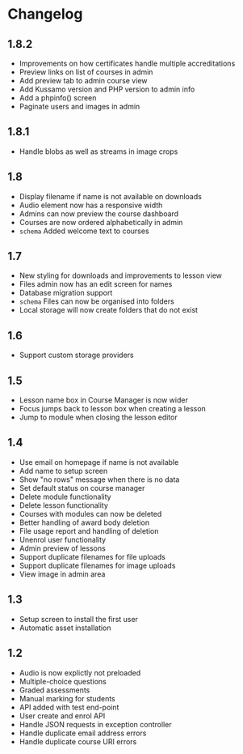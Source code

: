 Changelog
=========

1.8.2
-----
* Improvements on how certificates handle multiple accreditations
* Preview links on list of courses in admin
* Add preview tab to admin course view
* Add Kussamo version and PHP version to admin info
* Add a phpinfo() screen
* Paginate users and images in admin

1.8.1
-----
* Handle blobs as well as streams in image crops

1.8
---
* Display filename if name is not available on downloads
* Audio element now has a responsive width
* Admins can now preview the course dashboard
* Courses are now ordered alphabetically in admin
* `schema` Added welcome text to courses

1.7
---
* New styling for downloads and improvements to lesson view
* Files admin now has an edit screen for names
* Database migration support
* `schema` Files can now be organised into folders
* Local storage will now create folders that do not exist

1.6
---
* Support custom storage providers

1.5
---
* Lesson name box in Course Manager is now wider
* Focus jumps back to lesson box when creating a lesson
* Jump to module when closing the lesson editor

1.4
---
* Use email on homepage if name is not available
* Add name to setup screen
* Show "no rows" message when there is no data
* Set default status on course manager
* Delete module functionality
* Delete lesson functionality
* Courses with modules can now be deleted
* Better handling of award body deletion
* File usage report and handling of deletion
* Unenrol user functionality
* Admin preview of lessons
* Support duplicate filenames for file uploads
* Support duplicate filenames for image uploads
* View image in admin area

1.3
---
* Setup screen to install the first user
* Automatic asset installation

1.2
---

* Audio is now explictly not preloaded
* Multiple-choice questions
* Graded assessments
* Manual marking for students
* API added with test end-point
* User create and enrol API
* Handle JSON requests in exception controller
* Handle duplicate email address errors
* Handle duplicate course URI errors
